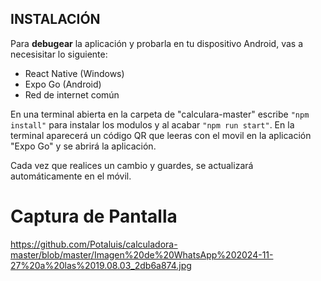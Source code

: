 ## INSTALACIÓN
Para **debugear** la aplicación y probarla en tu dispositivo Android, vas a necesisitar lo siguiente:
- React Native (Windows)
- Expo Go (Android)
- Red de internet común

En una terminal abierta en la carpeta de "calculara-master" escribe `"npm install"` para instalar los modulos y al acabar `"npm run start"`.
En la terminal aparecerá un código QR que leeras con el movil en la aplicación "Expo Go" y se abrirá la aplicación.

Cada vez que realices un cambio y guardes, se actualizará automáticamente en el móvil.

# Captura de Pantalla
https://github.com/Potaluis/calculadora-master/blob/master/Imagen%20de%20WhatsApp%202024-11-27%20a%20las%2019.08.03_2db6a874.jpg
